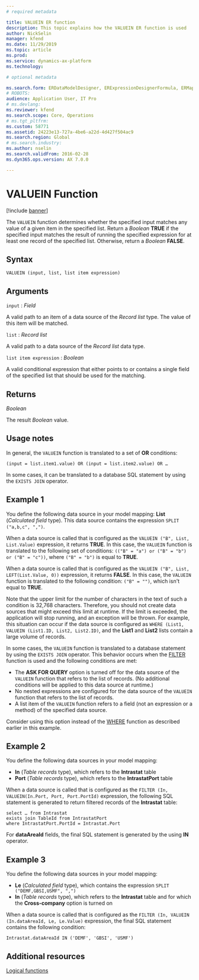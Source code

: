 ```yaml
---
# required metadata

title: VALUEIN ER function
description: This topic explains how the VALUEIN ER function is used
author: NickSelin
manager: kfend
ms.date: 11/29/2019
ms.topic: article
ms.prod: 
ms.service: dynamics-ax-platform
ms.technology: 

# optional metadata

ms.search.form: ERDataModelDesigner, ERExpressionDesignerFormula, ERMappedFormatDesigner, ERModelMappingDesigner
# ROBOTS: 
audience: Application User, IT Pro
# ms.devlang: 
ms.reviewer: kfend
ms.search.scope: Core, Operations
# ms.tgt_pltfrm: 
ms.custom: 58771
ms.assetid: 24223e13-727a-4be6-a22d-4d427f504ac9
ms.search.region: Global
# ms.search.industry: 
ms.author: nselin
ms.search.validFrom: 2016-02-28
ms.dyn365.ops.version: AX 7.0.0

---
```


# <a name="VALUEIN">VALUEIN Function</a>

[!include [banner](../includes/banner.md)]

The `VALUEIN` function determines whether the specified input matches any value of a given item in the specified list. Return a *Boolean* **TRUE** if the specified input matches the result of running the specified expression for at least one
record of the specified list. Otherwise, return a *Boolean* **FALSE**.


## Syntax

```
VALUEIN (input, list, list item expression)
```

## Arguments

`input` : *Field*

A valid path to an item of a data source of the *Record list* type. The value of this item will be matched.

`list` : *Record list*

A valid path to a data source of the *Record list* data type.

`list item expression` : *Boolean*

A valid conditional expression that either points to or contains a single field of the specified list that should be used for the matching.

## Returns

*Boolean*

The result *Boolean* value.

## Usage notes

In general, the `VALUEIN` function is translated to a set of **OR** conditions:

`
(input = list.item1.value) OR (input = list.item2.value) OR …
`

In some cases, it can be translated to a database SQL statement by using the `EXISTS JOIN` operator.

## Example 1

You define the following data source in your model mapping: **List** (*Calculated field* type). This data source contains the expression `SPLIT ("a,b,c", ",")`.

When a data source is called that is configured as the `VALUEIN ("B", List, List.Value)` expression, it returns **TRUE**. In this case, the `VALUEIN` function is translated to the following set of conditions: `(("B" = "a") or ("B" = "b") or ("B" = "c"))`, where `("B" = "b")` is equal to **TRUE**.

When a data source is called that is configured as the `VALUEIN ("B", List, LEFT(List.Value, 0))` expression, it returns **FALSE**. In this case, the `VALUEIN` function is translated to the following condition: `("B" = "")`, which isn't equal to **TRUE**.

Note that the upper limit for the number of characters in the text of such a condition is 32,768 characters. Therefore, you should not create data sources that might exceed this limit at runtime. If the limit is exceeded, the application will stop running, and an exception will be thrown. For example, this situation can occur if the data source is configured as `WHERE (List1, VALUEIN (List1.ID, List2, List2.ID)`, and the **List1** and **List2** lists contain a large volume of records.

In some cases, the `VALUEIN` function is translated to a database statement by using the `EXISTS JOIN` operator. This behavior occurs when the [FILTER](er-functions-list-filter.md) function is used and the following conditions are met:

- The **ASK FOR QUERY** option is turned off for the data source of the `VALUEIN` function that refers to the list of records. (No additional conditions will be applied to this data source at runtime.)
- No nested expressions are configured for the data source of the `VALUEIN` function that refers to the list of records.
- A list item of the `VALUEIN` function refers to a field (not an expression or a method) of the specified data source.

Consider using this option instead of the [WHERE](er-functions-list-where.md) function as described earlier in this example.

## Example 2

You define the following data sources in your model mapping:

- **In** (*Table records* type), which refers to the **Intrastat** table
- **Port** (*Table records* type), which refers to the **IntrastatPort** table

When a data source is called that is configured as the `FILTER (In, VALUEIN(In.Port, Port, Port.PortId)` expression, the following SQL statement is generated to return filtered records of the **Intrastat** table:

```
select … from Intrastat
exists join TableId from IntrastatPort
where IntrastatPort.PortId = Intrastat.Port
```

For **dataAreaId** fields, the final SQL statement is generated by the using **IN** operator.

## Example 3

You define the following data sources in your model mapping:

- **Le** (*Calculated field* type), which contains the expression `SPLIT ("DEMF,GBSI,USMF", ",")`
- **In** (*Table records* type), which refers to the **Intrastat** table and for which the **Cross-company** option is turned on

When a data source is called that is configured as the `FILTER (In, VALUEIN (In.dataAreaId, Le, Le.Value)` expression, the final SQL statement contains the following condition:

```
Intrastat.dataAreaId IN ('DEMF', 'GBSI', 'USMF')
```

## Additional resources

[Logical functions](er-functions-category-logical.md)
